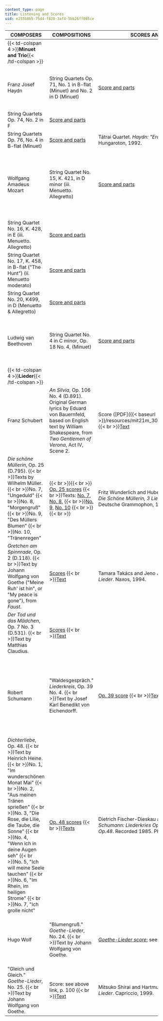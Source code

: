 ```yaml
---
content_type: page
title: Listening and Scores
uid: e255b8b5-75d4-f820-3af4-5bb26ff085ce
---
```


| COMPOSERS | COMPOSITIONS | SCORES AND TEXTS | RECORDINGS |
| --- | --- | --- | --- |
| {{< td-colspan 4 >}}**Minuet and Trio**{{< /td-colspan >}} ||||
| Franz Josef Haydn | String Quartets Op. 71, No. 1 in B-flat (Minuet) and No. 2 in D (Minuet) | [Score and parts](http://imslp.org/wiki/String_Quartets,_Op.71_%28Haydn,_Joseph%29) | Tátrai Quartet. _"Apponyi" Quartets Op. 71/74_. Hungaroton, 1992. |
| String Quartets Op. 74, No. 2 in F | [Score and parts](http://imslp.org/wiki/String_Quartets,_Op.74_%28Haydn,_Joseph%29) |
| String Quartets Op. 76, No. 4 in B-flat (Minuet) | [Score and parts](http://imslp.org/wiki/String_Quartets,_Op.76_%28Haydn,_Joseph%29) | Tátrai Quartet. _Haydn: "Erdödy" Quartets Op. 76_. Hungaroton, 1992. |
| Wolfgang Amadeus Mozart | String Quartet No. 15, K. 421, in D minor (iii. Menuetto. Allegretto) | [Score and parts](http://imslp.org/wiki/String_Quartet_No.15,_K.421_%28Mozart,_Wolfgang_Amadeus%29) | Franz Schubert Quartett of Vienna. _Mozart: The Ten Celebrated String Quartets_. Nimbus, 1997. |
| String Quartet No. 16, K. 428, in E (iii. Menuetto. Allegretto) | [Score and parts](http://imslp.org/wiki/String_Quartet_No.16,_K.428_%28Mozart,_Wolfgang_Amadeus%29) |
| String Quartet No. 17, K. 458, in B-flat ("The Hunt") (ii. Menuetto moderato) | [Score and parts](http://imslp.org/wiki/String_Quartet_No.17,_K.458_%28Mozart,_Wolfgang_Amadeus%29) |
| String Quartet No. 20, K499, in D (Menuetto & Allegretto) | [Score and parts](http://imslp.org/wiki/String_Quartet_No.20,_K.499_%28Mozart,_Wolfgang_Amadeus%29) |
| Ludwig van Beethoven | String Quartet No. 4 in C minor, Op. 18 No. 4, (Minuet) | [Score and parts](http://imslp.org/wiki/String_Quartet_No.4,_Op.18_No.4_%28Beethoven,_Ludwig_van%29) | Kodaly Quartet. Beethoven: _String Quartets (Complete) Vol. 2_. Naxos, 1996. |
| {{< td-colspan 4 >}}**Lieder**{{< /td-colspan >}} ||||
| Franz Schubert | _An Silvia_, Op. 106 No. 4 (D.891). Original German lyrics by Eduard von Bauernfeld, based on English text by William Shakespeare, from _Two Gentlemen of Verona_, Act IV, Scene 2. | Score ([PDF]({{< baseurl >}}/resources/mit21m_303s09_score_an_sylvia))  {{< br >}}[Text](http://www.lieder.net/lieder/get_text.html?TextId=19060) | Edith Wiens and Rudolph Jansen. [_Schubert: Lieder_](http://www.classicsonline.com/catalogue/product.aspx?pid=314488). CBC MVCD1053. |
| _Die schöne Müllerin_, Op. 25 (D.795).  {{< br >}}Texts by Wilhelm Müller.  {{< br >}}No. 7, "Ungeduld"  {{< br >}}No. 8, "Morgengruß"  {{< br >}}No. 9, "Des Müllers Blumen"  {{< br >}}No. 10, "Tränenregen" |  {{< br >}}{{< br >}} [Op. 25 scores](http://imslp.org/wiki/Die_Sch%C3%B6ne_M%C3%BCllerin,_D.795_%28Op.25%29_%28Schubert,_Franz%29)  {{< br >}}Texts: [No. 7](http://www.lieder.net/lieder/get_text.html?TextId=11902), [No. 8](http://www.lieder.net/lieder/get_text.html?TextId=11864),  {{< br >}}[No. 9](http://www.lieder.net/lieder/get_text.html?TextId=11793), [No. 10](http://www.lieder.net/lieder/get_text.html?TextId=11896) {{< br >}}{{< br >}}  | Fritz Wunderlich and Hubert Giesen. _Schubert: Die Schöne Müllerin, 3 Lieder_. Recorded 1966. Deutsche Grammophon, 1996. |
| _Gretchen am Spinnrade_, Op. 2 (D.118).  {{< br >}}Text by Johann Wolfgang von Goethe ("Meine Ruh' ist hin", or "My peace is gone"), from _Faust_. | [Scores](http://imslp.org/wiki/Gretchen_am_Spinnrade,_D.118_%28Op.2%29_%28Schubert,_Franz%29)  {{< br >}}[Text](http://www.lieder.net/lieder/get_text.html?TextId=17757) | Tamara Takács and Jeno Jandó. _Schubert: Lieder_. Naxos, 1994. |
| _Der Tod und das Mädchen_, Op. 7 No. 3 (D.531).  {{< br >}}Text by Matthias Claudius. | [Scores](http://imslp.org/wiki/Der_Tod_und_das_M%C3%A4dchen,_D.531_%28Op.7_No.3%29_%28Schubert,_Franz%29)  {{< br >}}[Text](http://www.lieder.net/lieder/get_text.html?TextId=3856) |
| Robert Schumann | "Waldesgespräch." _Liederkreis_, Op. 39 No. 4.  {{< br >}}Text by Josef Karl Benedikt von Eichendorff. | [Op. 39 score](http://imslp.org/wiki/Liederkreis,_Op.39_%28Schumann,_Robert%29)  {{< br >}}[Text](http://www.lieder.net/lieder/get_text.html?TextId=5312) | Dietrich Fischer-Dieskau, Gerald Moore, and Hertha Klust. _Schumann: Liederkreis Op. 24 & Op. 39_. EMI Classics, 2004 (reissue). |
| _Dichterliebe_, Op. 48.  {{< br >}}Text by Heinrich Heine.  {{< br >}}No. 1, "Im wunderschönen Monat Mai"  {{< br >}}No. 2, "Aus meinen Tränen sprießen"  {{< br >}}No. 3, "Die Rose, die Lilie, die Taube, die Sonne"  {{< br >}}No. 4, "Wenn ich in deine Augen seh"  {{< br >}}No. 5, "Ich will meine Seele tauchen"  {{< br >}}No. 6, "Im Rhein, im heiligen Strome"  {{< br >}}No. 7, "Ich grolle nicht" | [Op. 48 scores](http://imslp.org/wiki/Dichterliebe,_Op.48_%28Schumann,_Robert%29)  {{< br >}}[Texts](http://www.lieder.net/lieder/assemble_texts.html?SongCycleId=15) | Dietrich Fischer-Dieskau and Alfred Brendel. _Schumann: Liederkries Op.39/Dichterliebe Op.48_. Recorded 1985. Phillips, 1990. |
| Hugo Wolf | "Blumengruß." _Goethe-Lieder_, No. 24.  {{< br >}}Text by Johann Wolfgang von Goethe. | _[Goethe-Lieder score](http://imslp.org/wiki/Goethe_Lieder_%28Wolf,_Hugo%29)_; see p. 99.  {{< br >}}[Text](http://www.lieder.net/lieder/get_text.html?TextId=6308) | Dawn Upshaw and Richard Goode. _Goethe Lieder_. Nonesuch, 1994. |
| "Gleich und Gleich." _Goethe-Lieder_, No. 25.  {{< br >}}Text by Johann Wolfgang von Goethe. | Score: see above link, p. 100  {{< br >}}[Text](http://www.lieder.net/lieder/get_text.html?TextId=6434) | Mitsuko Shirai and Hartmut Holl. _Wolf: Goethe-Lieder_. Capriccio, 1999.
